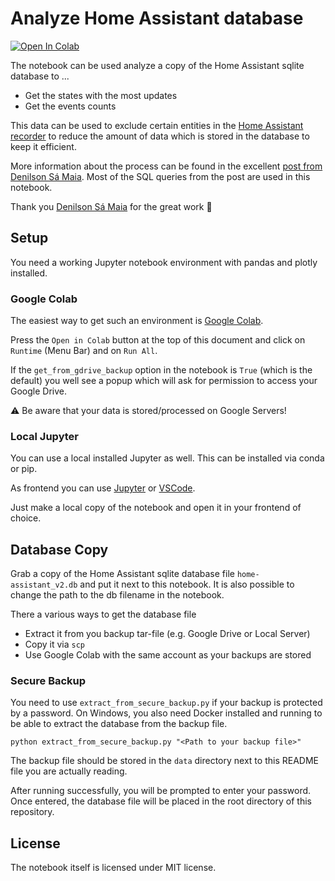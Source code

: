 # Analyze Home Assistant database

<a target="_blank" href="https://colab.research.google.com/github/tonka3000/analyze-ha-db/blob/main/check_ha_db.ipynb">
  <img src="https://colab.research.google.com/assets/colab-badge.svg" alt="Open In Colab"/>
</a>

The notebook can be used analyze a copy of the Home Assistant sqlite database to ...

- Get the states with the most updates
- Get the events counts

This data can be used to exclude certain entities in the [Home Assistant recorder](https://www.home-assistant.io/integrations/recorder/#configure-filter) to reduce the amount of data which is stored in the database to keep it efficient.

More information about the process can be found in the excellent [post from Denilson Sá Maia](https://community.home-assistant.io/t/how-to-keep-your-recorder-database-size-under-control/295795).
Most of the SQL queries from the post are used in this notebook.

Thank you [Denilson Sá Maia](https://github.com/denilsonsa) for the great work 🙏

## Setup

You need a working Jupyter notebook environment with pandas and plotly installed.

### Google Colab

The easiest way to get such an environment is [Google Colab](https://colab.research.google.com).

Press the `Open in Colab` button at the top of this document and click on `Runtime` (Menu Bar) and on `Run All`.

If the `get_from_gdrive_backup` option in the notebook is `True` (which is the default) you well see a popup which will ask for permission to access your Google Drive.

:warning: Be aware that your data is stored/processed on Google Servers!

### Local Jupyter

You can use a local installed Jupyter as well. This can be installed via conda or pip.

As frontend you can use [Jupyter](https://jupyter.org) or [VSCode](https://code.visualstudio.com/docs/datascience/jupyter-notebooks).

Just make a local copy of the notebook and open it in your frontend of choice.

## Database Copy

Grab a copy of the Home Assistant sqlite database file `home-assistant_v2.db` and put it next to this notebook.
It is also possible to change the path to the db filename in the notebook.

There a various ways to get the database file

- Extract it from you backup tar-file (e.g. Google Drive or Local Server)
- Copy it via `scp`
- Use Google Colab with the same account as your backups are stored

### Secure Backup

You need to use `extract_from_secure_backup.py` if your backup is protected by a password.
On Windows, you also need Docker installed and running to be able to extract the database from the backup file.

`python extract_from_secure_backup.py "<Path to your backup file>"`

The backup file should be stored in the `data` directory next to this README file you are actually reading.

After running successfully, you will be prompted to enter your password.
Once entered, the database file will be placed in the root directory of this repository.

## License

The notebook itself is licensed under MIT license.
